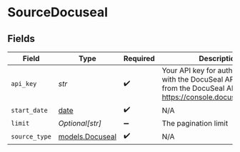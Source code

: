 # SourceDocuseal


## Fields

| Field                                                                                                                               | Type                                                                                                                                | Required                                                                                                                            | Description                                                                                                                         |
| ----------------------------------------------------------------------------------------------------------------------------------- | ----------------------------------------------------------------------------------------------------------------------------------- | ----------------------------------------------------------------------------------------------------------------------------------- | ----------------------------------------------------------------------------------------------------------------------------------- |
| `api_key`                                                                                                                           | *str*                                                                                                                               | :heavy_check_mark:                                                                                                                  | Your API key for authenticating with the DocuSeal API. Obtain it from the DocuSeal API Console at https://console.docuseal.com/api. |
| `start_date`                                                                                                                        | [date](https://docs.python.org/3/library/datetime.html#date-objects)                                                                | :heavy_check_mark:                                                                                                                  | N/A                                                                                                                                 |
| `limit`                                                                                                                             | *Optional[str]*                                                                                                                     | :heavy_minus_sign:                                                                                                                  | The pagination limit                                                                                                                |
| `source_type`                                                                                                                       | [models.Docuseal](../models/docuseal.md)                                                                                            | :heavy_check_mark:                                                                                                                  | N/A                                                                                                                                 |